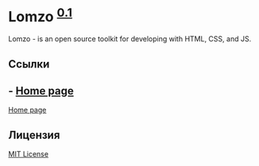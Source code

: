 # Lomzo <sup>[0.1](https://github.com/Lomzo/lomzo/CHANGELOG.md)</sup>

Lomzo - is an open source toolkit for developing with HTML, CSS, and JS.

## Ссылки

## - [Home page](https://github.com/Lomzo/lomzo/)
[Home page](https://github.com/Lomzo/lomzo/)

## Лицензия

[MIT License](https://github.com/Lomzo/lomzo/LICENSE.md)